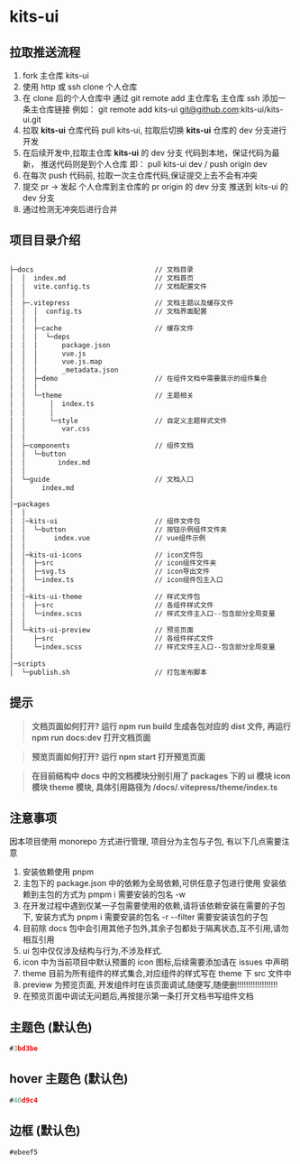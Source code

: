 # kits-ui

## 拉取推送流程

1. fork 主仓库 kits-ui
2. 使用 http 或 ssh clone 个人仓库
3. 在 clone 后的个人仓库中 通过 git remote add 主仓库名 主仓库 ssh 添加一条主仓库链接 例如： git remote add kits-ui git@github.com:kits-ui/kits-ui.git
4. 拉取 **kits-ui** 仓库代码 pull kits-ui, 拉取后切换 **kits-ui** 仓库的 dev 分支进行开发
5. 在后续开发中,拉取主仓库 **kits-ui** 的 dev 分支 代码到本地，保证代码为最新， 推送代码则是到个人仓库 即： pull kits-ui dev / push origin dev
6. 在每次 push 代码前, 拉取一次主仓库代码,保证提交上去不会有冲突
7. 提交 pr -> 发起 个人仓库到主仓库的 pr origin 的 dev 分支 推送到 kits-ui 的 dev 分支
8. 通过检测无冲突后进行合并

## 项目目录介绍

```bash

├─docs                              // 文档目录
│  │  index.md                      // 文档首页
│  │  vite.config.ts                // 文档配置文件
│  │
│  ├─.vitepress                     // 文档主题以及缓存文件
│  │  │  config.ts                  // 文档界面配置
│  │  │
│  │  ├─cache                       // 缓存文件
│  │  │  └─deps
│  │  │      package.json
│  │  │      vue.js
│  │  │      vue.js.map
│  │  │      _metadata.json
│  │  ├─demo                        // 在组件文档中需要展示的组件集合
│  │  │
│  │  └─theme                       // 主题相关
│  │      │  index.ts
│  │      │
│  │      └─style                   // 自定义主题样式文件
│  │         var.css
│  │
│  ├─components                     // 组件文档
│  │  └─button
│  │        index.md
│  │
│  └─guide                          // 文档入口
│       index.md
│
│─packages
│  │
│  │─kits-ui                        // 组件文件包
│  │  └─button                      // 按钮示例组件文件夹
│  │       index.vue                // vue组件示例
│  │
│  │─kits-ui-icons                  // icon文件包
│  │  ├─src                         // icon组件文件夹
│  │  ├─svg.ts                      // icon导出文件
│  │  └─index.ts                    // icon组件包主入口
│  │
│  │─kits-ui-theme                  // 样式文件包
│  │  ├─src                         // 各组件样式文件
│  │  └─index.scss                  // 样式文件主入口--包含部分全局变量
│  │
│  └─kits-ui-preview                // 预览页面
│     ├─src                         // 各组件样式文件
│     └─index.scss                  // 样式文件主入口--包含部分全局变量
│
│─scripts
│  └─publish.sh                     // 打包发布脚本

```

## 提示

> **文档页面如何打开? 运行 npm run build 生成各包对应的 dist 文件, 再运行 npm run docs:dev 打开文档页面**

> **预览页面如何打开? 运行 npm start 打开预览页面**

> **在目前结构中 docs 中的文档模块分别引用了 packages 下的 ui 模块 icon 模块 theme 模块, 具体引用路径为 /docs/.vitepress/theme/index.ts**

## 注意事项

因本项目使用 monorepo 方式进行管理, 项目分为主包与子包, 有以下几点需要注意

1. 安装依赖使用 pnpm
2. 主包下的 package.json 中的依赖为全局依赖,可供任意子包进行使用 安装依赖到主包的方式为 pmpm i 需要安装的包名 -w
3. 在开发过程中遇到仅某一子包需要使用的依赖,请将该依赖安装在需要的子包下, 安装方式为 pnpm i 需要安装的包名 -r --filter 需要安装该包的子包
4. 目前除 docs 包中会引用其他子包外,其余子包都处于隔离状态,互不引用,请勿相互引用
5. ui 包中仅仅涉及结构与行为,不涉及样式.
6. icon 中为当前项目中默认预置的 icon 图标,后续需要添加请在 issues 中声明
7. theme 目前为所有组件的样式集合,对应组件的样式写在 theme 下 src 文件中
8. preview 为预览页面, 开发组件时在该页面调试,随便写,随便删!!!!!!!!!!!!!!!!!!
9. 在预览页面中调试无问题后,再按提示第一条打开文档书写组件文档

## 主题色 (默认色)

```js
#3bd3be
```

## hover 主题色 (默认色)

```js
#40d9c4
```

## 边框 (默认色)

```js
#ebeef5
```
